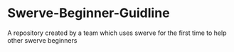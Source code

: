 # Swerve-Beginner-Guidline
A repository created by a team which uses swerve for the first time to help other swerve beginners
